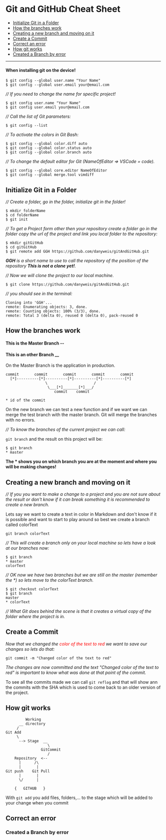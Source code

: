 # Git and GitHub Cheat Sheet

- [Initialize Git in a Folder](#Initialize-Git-in-a-Folder)
- [How the branches work](#How-the-branches-work)
- [Creating a new branch and moving on it](#Creating-a-new-branch-and-moving-on-it)
- [Create a Commit](#Create-a-Commit)
- [Correct an error](#Correct-an-error)
- [How git works](#How-git-works)
- [Created a Branch by error](#Created-a-Branch-by-error)

---

#### When installing git on the device!

```
$ git config --global user.name "Your Name"
$ git config --global user.email your@email.com
```

_// If you need to change the name for specific project!_

```
$ git config user.name "Your Name"
$ git config user.email your@email.com
```

_// Call the list of Git parameters:_

```
$ git config --list
```

_// To activate the colors in Git Bash:_

```
$ git config --global color.diff auto
$ git config --global color.status auto
$ git config --global color.branch auto
```

_// To change the default editor for Git (NameOfEditor => VSCode = code)._

```
$ git config --global core.editor NameOfEditor
$ git config --global merge.tool vimdiff
```

## Initialize Git in a Folder

_// Create a folder, go in the folder, initialize git in the folder!_

```
$ mkdir folderName
$ cd folderName
$ git init
```

_// To get a Project form other then your repository create a folder go in the folder copy the url of the project and link you local folder to the repository:_

```
$ mkdir gitGitHub
$ cd gitGitHub
$ git remote add GGH https://github.com/danyweis/gitAndGitHub.git
```

_**GGH** is a short name to use to call the repository of the position of the repository **This is not a clone yet!**._

_// Now we will clone the project to our local machine._

```
$ git clone https://github.com/danyweis/gitAndGitHub.git
```

_// you should see in the terminal:_

`Cloning into 'GGH'...`  
`remote: Enumerating objects: 3, done.`  
`remote: Counting objects: 100% (3/3), done.`  
`remote: Total 3 (delta 0), reused 0 (delta 0), pack-reused 0`

## How the branches work

#### This is the Master Branch --

#### This is an other Branch \_\_

On the Master Branch is the application in production.

```
commit       commit       commit       commit       commit
  [*]----------[*]----------[*]----------[*]----------[*]
                  \                     /
                   \___[*]_______[*]___/
                      commit    commit

* id of the commit
```

On the new branch we can test a new function and if we want we can merge the test branch with the master branch.
Git will merge the branches with no errors.

_// To know the branches of the current project we can call:_

`git branch` and the result on this project will be:

```
$ git branch
* master
```

**The \* shows you on which branch you are at the moment and where you will be making changes!**

## Creating a new branch and moving on it

_// If you you want to make a change to a project and you are not sure about the result or don't know if it can break something it is recommended to create a new branch._

Lets say we want to create a text in color in Markdown and don't know if it is possible and want to start to play around so best we create a branch called colorText

```
git branch colorText
```

_// This will create a branch only on your local machine so lets have a look at our branches now:_

```
$ git branch
* master
colorText
```

_// OK now we have two branches but we are still on the master (remember the \*) so lets move to the colorText branch._

```
$ git checkout colorText
$ git branch
master
* colorText
```

_// What Git does behind the scene is that it creates a virtual copy of the folder where the project is in._

## Create a Commit

_Now that we changed the <span style="color:red">color of the text to red</span> we want to save our changes so lets do that:_

```
git commit -m "Changed color of the text to red"
```

_The changes are now committed and the text "Changed color of the text to red" is important to know what was done at that point of the commit._

To see all the commits made we can call `git reflog` and that will show ann the commits with the SHA which is used to come back to an older version of the project.

## How git works

```
         Working
      __ directory
     /
Git Add
     \
      --> Stage  __
                   \
                GitCommit
                   /
    Repository  <--
      |      /\
      |       |
Git push    Git Pull
      |       |
      \/      |

    {   GITHUB   }

```

With `git add` you add files, folders,... to the stage which will be added to your change when you commit

## Correct an error

### Created a Branch by error
